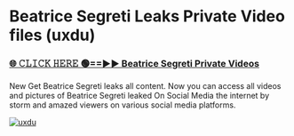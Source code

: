 # Beatrice Segreti Leaks Private Video files (uxdu)

<h3><a href="https://mediafirerr.pages.dev?q=Beatrice+Segreti&ref=R42" rel="nofollow">🌐 𝙲𝙻𝙸𝙲𝙺 𝙷𝙴𝚁𝙴 🟢==►► Beatrice Segreti Private Videos</a></h3>

New Get Beatrice Segreti leaks all content. Now you can access all videos and pictures of Beatrice Segreti leaked On Social Media the internet by storm and amazed viewers on various social media platforms.

[![uxdu](https://github.com/user-attachments/assets/26341bd8-4b91-4a20-822e-3fd5d525dd40)](https://mediafirerr.pages.dev?q=Beatrice+Segreti&ref=R42)

